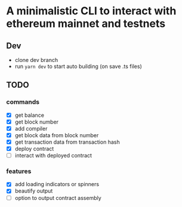 # A minimalistic CLI to interact with ethereum mainnet and testnets

## Dev

* clone dev branch
* run `yarn dev` to start auto building (on save .ts files)

## TODO

### commands
- [x] get balance
- [x] get block number
- [x] add compiler
- [x] get block data from block number 
- [x] get transaction data from transaction hash 
- [x] deploy contract
- [ ] interact with deployed contract 

### features
- [x] add loading indicators or spinners
- [x] beautify output 
- [ ] option to output contract assembly 
